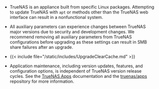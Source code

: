 &NewLine;

* TrueNAS is an appliance built from specific Linux packages.
  Attempting to update TrueNAS with `apt` or methods other than the TrueNAS web interface can result in a nonfunctional system.

* All auxiliary parameters can experience changes between TrueNAS major versions due to security and development changes.
  We recommend removing all auxiliary parameters from TrueNAS configurations before upgrading as these settings can result in SMB share failures after an upgrade.

* {{< include file="/static/includes/UpgradeClearCache.md" >}}

* Application maintenance, including version updates, features, and configuration options, is independent of TrueNAS version release cycles.
  See the [TrueNAS Apps](https://www.truenas.com/docs/truenasapps/) documentation and the [truenas/apps](https://github.com/truenas/apps/issues) repository for more information.
